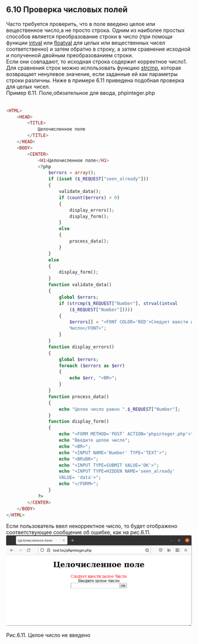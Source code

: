 ## 6.10 Проверка числовых полей  
Часто требуется проверить, что в поле введено целое или вещественное число,а не просто строка. Одним из наиболее простых способов является преобразование строки в число (при помощи функции [intval](https://www.php.net/manual/ru/function.intval.php) или [floatval](https://www.php.net/manual/ru/function.floatval.php) для целых или вещественных чисел соответственно) и затем обратно в строку, а затем сравнение исходной и полученной двойным преобразованием строки.    
Если они совпадают, то исходная строка содержит корректное число1. Для сравнения строк можно использовать функцию [strcmp](https://www.php.net/manual/ru/function.strcmp.php), которая возвращает ненулевое значение, если заданные ей как параметры строки различны. Ниже в примере 6.11
приведена подобная проверка для целых чисел.  
Пример 6.11. Поле,обязательное для ввода, phpinteger.php  
```php

<HTML>
    <HEAD>
        <TITLE>
            Целочисленное поле
        </TITLE>
    </HEAD>
    <BODY>
        <CENTER>
            <H1>Целочисленное поле</H1>
            <?php 
                $errors = array();
                if (isset ($_REQUEST["seen_already"]))
                {
                    validate_data();
                    if (count($errors) > 0)
                    {
                        display_errors();
                        display_form();
                    }
                    else
                    {
                        process_data();
                    }
                }
                else
                {
                    display_form();
                }
                function validate_data()
                {
                    global $errors;
                    if (strcmp($_REQUEST["Number"], strval(intval
                        ($_REQUEST["Number"]))))
                    {
                        $errors[] = "<FONT COLOR='RED'>Следует ввести целое
                        Число</FONT>";
                    }
                }   
                function display_errors()
                {
                    global $errors;
                    foreach ($errors as $err)
                    {
                        echo $err, "<BR>";
                    }
                }
                function process_data()
                {
                    echo "Целое число равно ".$_REQUEST["Number"];
                }
                function display_form()
                {
                    echo "<FORM METHOD='POST' ACTION='phpinteger.php'>";
                    echo "Введите целое число";
                    echo "<BR>";
                    echo "<INPUT NAME='Number' TYPE='TEXT'>";
                    echo "<BRxBR>";
                    echo "<INPUT TYPE=SUBMIT VALUE='OK'>";
                    echo "<INPUT TYPE=HIDDEN NAME='seen_already'
                    VALUE= 'data'>";
                    echo "</FORM>";
                }
            ?>
        </CENTER>
    </BODY>
</HTML>
```  
Если пользователь ввел некорректное число, то будет отображено соответствующее сообщение об ошибке, как на рис.6.11.  
![Обязательное для заполнение поле](images/proverka-chislovyh-polej.png)  

Рис.6.11. Целоe число не введено